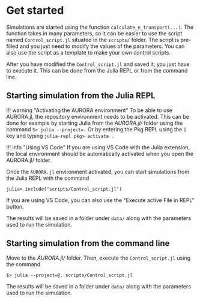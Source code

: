 # Get started

Simulations are started using the function `calculate_e_transport(...)`. The function takes in many parameters, so it can be easier to use the script named `Control_script.jl` situated in the `scripts/` folder.
The script is pre-filled and you just need to modify the values of the parameters.
You can also use the script as a template to make your own control scripts.

After you have modified the `Control_script.jl` and saved it, you just have to 
execute it. This can be done from the Julia REPL or from the command line. 

## Starting simulation from the Julia REPL

!!! warning "Activating the AURORA environment"
    To be able to use AURORA.jl, the repository environment needs to be activated. This can be done for example by starting Julia from the *AURORA.jl/* folder using the command
    ```
    $> julia --project=.
    ```
    Or by entering the Pkg REPL using the `]` key and typing
    ```julia-repl
    pkg> activate .
    ```

!!! info "Using VS Code"
    If you are using VS Code with the Julia extension, the local environment should
    be automatically activated when you open the AURORA.jl/ folder.

Once the `AURORA.jl` environment activated, you can start simulations from the Julia REPL with the command
```julia-repl
julia> include("scripts/Control_script.jl")
```
If you are using VS Code, you can also use the "Execute active File in REPL" button.

The results will be saved in a folder under `data/` along with the parameters used to run the simulation.


## Starting simulation from the command line

Move to the *AURORA.jl/* folder. Then, execute the `Control_script.jl` using the
command 
```
$> julia --project=@. scripts/Control_script.jl 
```

The results will be saved in a folder under `data/` along with the parameters used to run the simulation.